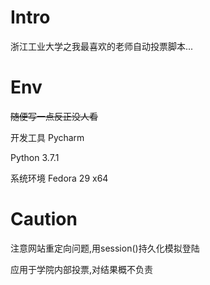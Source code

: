 # Intro

浙江工业大学之我最喜欢的老师自动投票脚本...

# Env

~~随便写一点反正没人看~~

开发工具 Pycharm 

Python 3.7.1

系统环境 Fedora 29 x64

# Caution

注意网站重定向问题,用session()持久化模拟登陆

应用于学院内部投票,对结果概不负责

